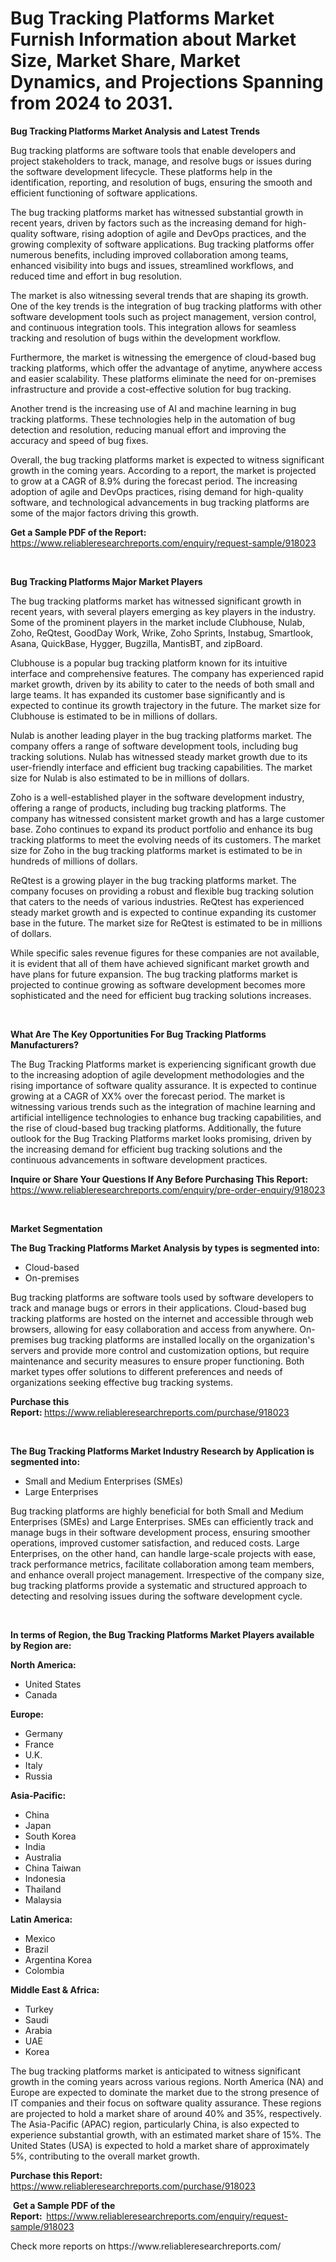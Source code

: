 <p><h1>Bug Tracking Platforms Market Furnish Information about Market Size, Market Share, Market Dynamics, and Projections Spanning from 2024 to 2031.</h1></p><p><strong>Bug Tracking Platforms Market Analysis and Latest Trends</strong></p>
<p><p>Bug tracking platforms are software tools that enable developers and project stakeholders to track, manage, and resolve bugs or issues during the software development lifecycle. These platforms help in the identification, reporting, and resolution of bugs, ensuring the smooth and efficient functioning of software applications.</p><p>The bug tracking platforms market has witnessed substantial growth in recent years, driven by factors such as the increasing demand for high-quality software, rising adoption of agile and DevOps practices, and the growing complexity of software applications. Bug tracking platforms offer numerous benefits, including improved collaboration among teams, enhanced visibility into bugs and issues, streamlined workflows, and reduced time and effort in bug resolution.</p><p>The market is also witnessing several trends that are shaping its growth. One of the key trends is the integration of bug tracking platforms with other software development tools such as project management, version control, and continuous integration tools. This integration allows for seamless tracking and resolution of bugs within the development workflow.</p><p>Furthermore, the market is witnessing the emergence of cloud-based bug tracking platforms, which offer the advantage of anytime, anywhere access and easier scalability. These platforms eliminate the need for on-premises infrastructure and provide a cost-effective solution for bug tracking.</p><p>Another trend is the increasing use of AI and machine learning in bug tracking platforms. These technologies help in the automation of bug detection and resolution, reducing manual effort and improving the accuracy and speed of bug fixes.</p><p>Overall, the bug tracking platforms market is expected to witness significant growth in the coming years. According to a report, the market is projected to grow at a CAGR of 8.9% during the forecast period. The increasing adoption of agile and DevOps practices, rising demand for high-quality software, and technological advancements in bug tracking platforms are some of the major factors driving this growth.</p></p>
<p><strong>Get a Sample PDF of the Report:&nbsp;</strong> <a href="https://www.reliableresearchreports.com/enquiry/request-sample/918023">https://www.reliableresearchreports.com/enquiry/request-sample/918023</a></p>
<p>&nbsp;</p>
<p><strong>Bug Tracking Platforms Major Market Players</strong></p>
<p><p>The bug tracking platforms market has witnessed significant growth in recent years, with several players emerging as key players in the industry. Some of the prominent players in the market include Clubhouse, Nulab, Zoho, ReQtest, GoodDay Work, Wrike, Zoho Sprints, Instabug, Smartlook, Asana, QuickBase, Hygger, Bugzilla, MantisBT, and zipBoard.</p><p>Clubhouse is a popular bug tracking platform known for its intuitive interface and comprehensive features. The company has experienced rapid market growth, driven by its ability to cater to the needs of both small and large teams. It has expanded its customer base significantly and is expected to continue its growth trajectory in the future. The market size for Clubhouse is estimated to be in millions of dollars.</p><p>Nulab is another leading player in the bug tracking platforms market. The company offers a range of software development tools, including bug tracking solutions. Nulab has witnessed steady market growth due to its user-friendly interface and efficient bug tracking capabilities. The market size for Nulab is also estimated to be in millions of dollars.</p><p>Zoho is a well-established player in the software development industry, offering a range of products, including bug tracking platforms. The company has witnessed consistent market growth and has a large customer base. Zoho continues to expand its product portfolio and enhance its bug tracking platforms to meet the evolving needs of its customers. The market size for Zoho in the bug tracking platforms market is estimated to be in hundreds of millions of dollars.</p><p>ReQtest is a growing player in the bug tracking platforms market. The company focuses on providing a robust and flexible bug tracking solution that caters to the needs of various industries. ReQtest has experienced steady market growth and is expected to continue expanding its customer base in the future. The market size for ReQtest is estimated to be in millions of dollars.</p><p>While specific sales revenue figures for these companies are not available, it is evident that all of them have achieved significant market growth and have plans for future expansion. The bug tracking platforms market is projected to continue growing as software development becomes more sophisticated and the need for efficient bug tracking solutions increases.</p></p>
<p>&nbsp;</p>
<p><strong>What Are The Key Opportunities For Bug Tracking Platforms Manufacturers?</strong></p>
<p><p>The Bug Tracking Platforms market is experiencing significant growth due to the increasing adoption of agile development methodologies and the rising importance of software quality assurance. It is expected to continue growing at a CAGR of XX% over the forecast period. The market is witnessing various trends such as the integration of machine learning and artificial intelligence technologies to enhance bug tracking capabilities, and the rise of cloud-based bug tracking platforms. Additionally, the future outlook for the Bug Tracking Platforms market looks promising, driven by the increasing demand for efficient bug tracking solutions and the continuous advancements in software development practices.</p></p>
<p><strong>Inquire or Share Your Questions If Any Before Purchasing This Report:</strong> <a href="https://www.reliableresearchreports.com/enquiry/pre-order-enquiry/918023">https://www.reliableresearchreports.com/enquiry/pre-order-enquiry/918023</a></p>
<p>&nbsp;</p>
<p><strong>Market Segmentation</strong></p>
<p><strong>The Bug Tracking Platforms Market Analysis by types is segmented into:</strong></p>
<p><ul><li>Cloud-based</li><li>On-premises</li></ul></p>
<p><p>Bug tracking platforms are software tools used by software developers to track and manage bugs or errors in their applications. Cloud-based bug tracking platforms are hosted on the internet and accessible through web browsers, allowing for easy collaboration and access from anywhere. On-premises bug tracking platforms are installed locally on the organization's servers and provide more control and customization options, but require maintenance and security measures to ensure proper functioning. Both market types offer solutions to different preferences and needs of organizations seeking effective bug tracking systems.</p></p>
<p><strong>Purchase this Report:&nbsp;</strong><a href="https://www.reliableresearchreports.com/purchase/918023">https://www.reliableresearchreports.com/purchase/918023</a></p>
<p>&nbsp;</p>
<p><strong>The Bug Tracking Platforms Market Industry Research by Application is segmented into:</strong></p>
<p><ul><li>Small and Medium Enterprises (SMEs)</li><li>Large Enterprises</li></ul></p>
<p><p>Bug tracking platforms are highly beneficial for both Small and Medium Enterprises (SMEs) and Large Enterprises. SMEs can efficiently track and manage bugs in their software development process, ensuring smoother operations, improved customer satisfaction, and reduced costs. Large Enterprises, on the other hand, can handle large-scale projects with ease, track performance metrics, facilitate collaboration among team members, and enhance overall project management. Irrespective of the company size, bug tracking platforms provide a systematic and structured approach to detecting and resolving issues during the software development cycle.</p></p>
<p>&nbsp;</p>
<p><strong>In terms of Region, the Bug Tracking Platforms Market Players available by Region are:</strong></p>
<p>
    <p> <strong> North America: </strong>
        <ul>
            <li>United States</li>
            <li>Canada</li>
        </ul>
        </p> 
    <p> <strong> Europe: </strong>
        <ul>
            <li>Germany</li>
            <li>France</li>
            <li>U.K.</li>
            <li>Italy</li>
            <li>Russia</li>
        </ul>
        </p> 
    <p> <strong> Asia-Pacific: </strong>
        <ul>
            <li>China</li>
            <li>Japan</li>
            <li>South Korea</li>
            <li>India</li>
            <li>Australia</li>
            <li>China Taiwan</li>
            <li>Indonesia</li>
            <li>Thailand</li>
            <li>Malaysia</li>
        </ul>
        </p> 
    <p> <strong> Latin America: </strong>
        <ul>
            <li>Mexico</li>
            <li>Brazil</li>
            <li>Argentina Korea</li>
            <li>Colombia</li>
        </ul>
        </p> 
    <p> <strong> Middle East & Africa: </strong>
        <ul>
            <li>Turkey</li>
            <li>Saudi</li>
            <li>Arabia</li>
            <li>UAE</li>
            <li>Korea</li>
        </ul>
    </p>
    </p>
<p><p>The bug tracking platforms market is anticipated to witness significant growth in the coming years across various regions. North America (NA) and Europe are expected to dominate the market due to the strong presence of IT companies and their focus on software quality assurance. These regions are projected to hold a market share of around 40% and 35%, respectively. The Asia-Pacific (APAC) region, particularly China, is also expected to experience substantial growth, with an estimated market share of 15%. The United States (USA) is expected to hold a market share of approximately 5%, contributing to the overall market growth.</p></p>
<p><strong>Purchase this Report: </strong><a href="https://www.reliableresearchreports.com/purchase/918023">https://www.reliableresearchreports.com/purchase/918023</a></p>
<p>&nbsp;<strong>Get a Sample PDF of the Report:&nbsp;&nbsp;</strong><a href="https://www.reliableresearchreports.com/enquiry/request-sample/918023">https://www.reliableresearchreports.com/enquiry/request-sample/918023</a></p>
<p><strong></strong></p>
<p>Check more reports on https://www.reliableresearchreports.com/</p>